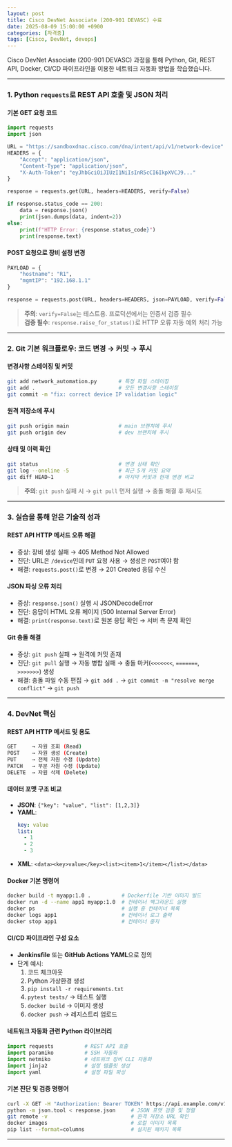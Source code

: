 ```yaml
---
layout: post
title: Cisco DevNet Associate (200-901 DEVASC) 수료
date: 2025-08-09 15:00:00 +0900
categories: [자격증]
tags: [Cisco, DevNet, devops]
---
```


Cisco DevNet Associate (200-901 DEVASC) 과정을 통해 Python, Git, REST API, Docker, CI/CD 파이프라인을 이용한 네트워크 자동화 방법을 학습했습니다.

---

### 1. Python `requests`로 REST API 호출 및 JSON 처리

#### 기본 GET 요청 코드
```python
import requests
import json

URL = "https://sandboxdnac.cisco.com/dna/intent/api/v1/network-device"
HEADERS = {
    "Accept": "application/json",
    "Content-Type": "application/json",
    "X-Auth-Token": "eyJhbGciOiJIUzI1NiIsInR5cCI6IkpXVCJ9..."
}

response = requests.get(URL, headers=HEADERS, verify=False)

if response.status_code == 200:
    data = response.json()
    print(json.dumps(data, indent=2))
else:
    print(f"HTTP Error: {response.status_code}")
    print(response.text)
```

#### POST 요청으로 장비 설정 변경
```python
PAYLOAD = {
    "hostname": "R1",
    "mgmtIP": "192.168.1.1"
}

response = requests.post(URL, headers=HEADERS, json=PAYLOAD, verify=False)
```

> **주의**: `verify=False`는 테스트용. 프로덕션에서는 인증서 검증 필수  
> **검증 필수**: `response.raise_for_status()`로 HTTP 오류 자동 예외 처리 가능

---

### 2. Git 기본 워크플로우: 코드 변경 → 커밋 → 푸시

#### 변경사항 스테이징 및 커밋
```bash
git add network_automation.py       # 특정 파일 스테이징
git add .                           # 모든 변경사항 스테이징
git commit -m "fix: correct device IP validation logic"
```

#### 원격 저장소에 푸시
```bash
git push origin main                # main 브랜치에 푸시
git push origin dev                 # dev 브랜치에 푸시
```

#### 상태 및 이력 확인
```bash
git status                          # 변경 상태 확인
git log --oneline -5                # 최근 5개 커밋 요약
git diff HEAD~1                     # 마지막 커밋과 현재 변경 비교
```

> **주의**: `git push` 실패 시 → `git pull` 먼저 실행 → 충돌 해결 후 재시도

---

### 3. 실습을 통해 얻은 기술적 성과

#### REST API HTTP 메서드 오류 해결
- 증상: 장비 생성 실패 → 405 Method Not Allowed
- 진단: URL은 `/device`인데 `PUT` 요청 사용 → 생성은 `POST`여야 함
- 해결: `requests.post()`로 변경 → 201 Created 응답 수신

#### JSON 파싱 오류 처리
- 증상: `response.json()` 실행 시 JSONDecodeError
- 진단: 응답이 HTML 오류 페이지 (500 Internal Server Error)
- 해결: `print(response.text)`로 원본 응답 확인 → 서버 측 문제 확인

#### Git 충돌 해결
- 증상: `git push` 실패 → 원격에 커밋 존재
- 진단: `git pull` 실행 → 자동 병합 실패 → 충돌 마커(`<<<<<<<`, `=======`, `>>>>>>>`) 생성
- 해결: 충돌 파일 수동 편집 → `git add .` → `git commit -m "resolve merge conflict"` → `git push`

---

### 4. DevNet 핵심

#### REST API HTTP 메서드 및 용도
```bash
GET     → 자원 조회 (Read)
POST    → 자원 생성 (Create)
PUT     → 전체 자원 수정 (Update)
PATCH   → 부분 자원 수정 (Update)
DELETE  → 자원 삭제 (Delete)
```

#### 데이터 포맷 구조 비교
- **JSON**: `{"key": "value", "list": [1,2,3]}`
- **YAML**: 
  ```yaml
  key: value
  list:
    - 1
    - 2
    - 3
  ```
- **XML**: `<data><key>value</key><list><item>1</item></list></data>`

#### Docker 기본 명령어
```bash
docker build -t myapp:1.0 .          # Dockerfile 기반 이미지 빌드
docker run -d --name app1 myapp:1.0  # 컨테이너 백그라운드 실행
docker ps                            # 실행 중 컨테이너 목록
docker logs app1                     # 컨테이너 로그 출력
docker stop app1                     # 컨테이너 중지
```

#### CI/CD 파이프라인 구성 요소
- **Jenkinsfile** 또는 **GitHub Actions YAML**으로 정의
- 단계 예시:
  1. 코드 체크아웃
  2. Python 가상환경 생성
  3. `pip install -r requirements.txt`
  4. `pytest tests/` → 테스트 실행
  5. `docker build` → 이미지 생성
  6. `docker push` → 레지스트리 업로드

#### 네트워크 자동화 관련 Python 라이브러리
```python
import requests          # REST API 호출
import paramiko          # SSH 자동화
import netmiko           # 네트워크 장비 CLI 자동화
import jinja2            # 설정 템플릿 생성
import yaml              # 설정 파일 파싱
```

#### 기본 진단 및 검증 명령어
```bash
curl -X GET -H "Authorization: Bearer TOKEN" https://api.example.com/v1/status
python -m json.tool < response.json     # JSON 포맷 검증 및 정렬
git remote -v                           # 원격 저장소 URL 확인
docker images                           # 로컬 이미지 목록
pip list --format=columns               # 설치된 패키지 목록
```

<hr class="short-rule">